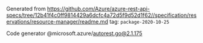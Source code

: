 Generated from https://github.com/Azure/azure-rest-api-specs/tree/12b41f4c0ff9814429a6dcfc4a72d5f9d52d1f62//specification/reservations/resource-manager/readme.md tag: `package-2020-10-25`

Code generator @microsoft.azure/autorest.go@2.1.175


